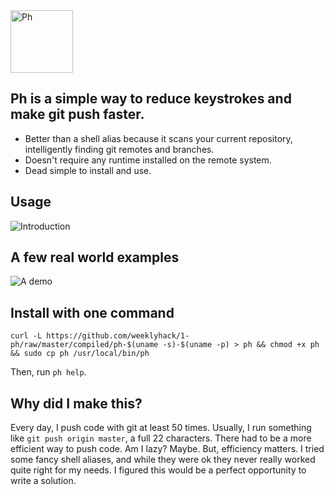 <img alt="Ph" src="https://cdn.rawgit.com/weeklyhack/1-ph/master/img/logo.svg" style="height: 100px;" />

## Ph is a simple way to reduce keystrokes and make git push faster.
- Better than a shell alias because it scans your current repository, intelligently finding git remotes and branches.
- Doesn't require any runtime installed on the remote system.
- Dead simple to install and use.

## Usage
![Introduction](https://cdn.rawgit.com/weeklyhack/1-ph/master/img/intro.svg)

## A few real world examples
![A demo](http://weeklyhack.github.io/assets/images/posts/ph.gif)

## Install with one command
```
curl -L https://github.com/weeklyhack/1-ph/raw/master/compiled/ph-$(uname -s)-$(uname -p) > ph && chmod +x ph && sudo cp ph /usr/local/bin/ph
```
Then, run `ph help`.

## Why did I make this?
Every day, I push code with git at least 50 times. Usually, I run something
like `git push origin master`, a full 22 characters. There had to be a more
efficient way to push code. Am I lazy? Maybe. But, efficiency matters.
I tried some fancy shell aliases, and while they
were ok they never really worked quite right for my needs. I figured this
would be a perfect opportunity to write a solution.
